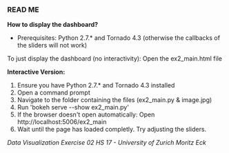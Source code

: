 ### READ ME

**How to display the dashboard?**
* Prerequisites: Python 2.7.* and Tornado 4.3 (otherwise the callbacks of the sliders will not work)

To just display the dashboard (no interactivity): Open the ex2_main.html file

**Interactive Version:**
1. Ensure you have Python 2.7.* and Tornado 4.3 installed
2. Open a command prompt 
3. Navigate to the folder containing the files (ex2_main.py & image.jpg)
4. Run 'bokeh serve --show ex2_main.py'
5. If the browser doesn't open automatically: Open http://localhost:5006/ex2_main
6. Wait until the page has loaded completly. Try adjusting the sliders. 

_Data Visualization Exercise 02
HS 17 - University of Zurich
Moritz Eck_